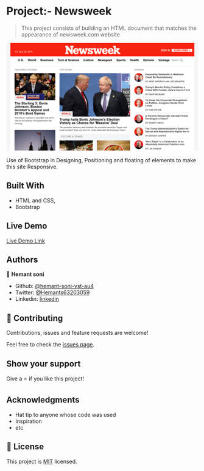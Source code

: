 # Project:- Newsweek

> This project consists of building an HTML document that matches the appearance of newsweek.com website

![screenshot](./assets/images/Screenshot.png)

Use of Bootstrap in Designing, Positioning and floating of elements to make this site Responsive.

## Built With

- HTML and CSS,
- Bootstrap

## Live Demo

[Live Demo Link]()


## Authors

👤 **Hemant soni**

- Github: [@hemant-soni-vst-au4](https://github.com/hemant-soni-vst-au4)
- Twitter: [@Hemants63203059](https://twitter.com/Hemants63203059)
- Linkedin: [linkedin](https://www.linkedin.com/in/hemant-soni-97427b193/)


## 🤝 Contributing

Contributions, issues and feature requests are welcome!

Feel free to check the [issues page]().

## Show your support

Give a ⭐️ if you like this project!

## Acknowledgments

- Hat tip to anyone whose code was used
- Inspiration
- etc

## 📝 License

This project is [MIT](lic.url) licensed.
